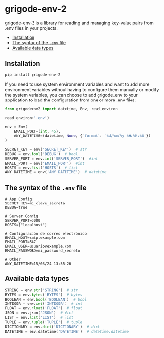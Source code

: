 # grigode-env-2

grigode-env-2 is a library for reading and managing key-value pairs from .env files in your projects.

- [Installation](#installation)
- [The syntax of the `.env` file](#the-syntax-of-the-env-file)
- [Available data types](#available-data-types)

## Installation

```bash
pip install grigode-env-2
```

If you need to use system environment variables and want to add more environment variables without having to configure them manually or modify the system variables, you can choose to add grigode_env to your application to load the configuration from one or more .env files:

```python
from grigodeenv2 import datetime, Env, read_environ

read_environ('.env')

env = Env(
    EMAIL_PORT=(int, 45),
    ANY_DATETIME=(datetime, None, {"format": '%d/%m/%y %H:%M:%S'})
)

SECRET_KEY = env('SECRET_KEY')  # str
DEBUG = env.bool('DEBUG')  # bool
SERVER_PORT = env.int('SERVER_PORT')  #int
EMAIL_PORT = env('EMAIL_PORT')  #int
HOSTS = env.list('HOSTS')  # list
ANY_DATETIME = env('ANY_DATETIME')  # datetime

```

## The syntax of the `.env` file

```
# App Config
SECRET_KEY=mi_clave_secreta
DEBUG=true

# Server Config
SERVER_PORT=3000
HOSTS=["localhost"]

# Configuración de correo electrónico
EMAIL_HOST=smtp.example.com
EMAIL_PORT=587
EMAIL_USER=usuario@example.com
EMAIL_PASSWORD=mi_password_secreto

# Other
ANY_DATETIME=15/03/24 13:55:26
```

## Available data types

```python
STRING = env.str('STRING')  # str
BYTES = env.bytes('BYTES')  # bytes
BOOLEAN = env.bool('BOOLEAN')  # bool
INTEGER = env.int('INTEGER')  # int
FLOAT = env.float('FLOAT')  # float
JSON = env.json('JSON')  # dict
LIST = env.list('LIST')  # list
TUPLE = env.tuple('TUPLE')  # tuple
DICTIONARY = env.dict('DICTIONARY')  # dict
DATETIME = env.datetime('DATETIME')  # datetime.datetime
```
